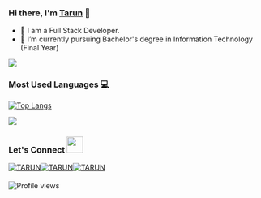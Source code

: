 ### Hi there, I'm [Tarun] 👋


- 🔭 I am a Full Stack Developer.
- 🌱 I’m currently pursuing Bachelor's degree in Information Technology (Final Year)

<img src="https://github-readme-stats.vercel.app/api?username=tarun200999&show_icons=true&theme=tokyonight"/>

### Most Used Languages 💻

[![Top Langs](https://github-readme-stats.vercel.app/api/top-langs/?username=Tarun200999&layout=compact&theme=tokyonight)](https://github.com/tarun200999)

<img src="https://github-readme-streak-stats.herokuapp.com/?user=tarun200999&theme=tokyonight"/>

[Tarun]: https://tarun-c854b.web.app/

[linkedin]: https://www.linkedin.com/in/tarun-459a68171/

### Let's Connect <img src="https://raw.githubusercontent.com/ShahriarShafin/ShahriarShafin/main/Assets/handshake.gif" height="32px">

<div style="display:flex;">
 <a href="https://www.linkedin.com/in/tarun-459a68171/" target="_blank">
<img src=https://img.shields.io/badge/linkedin-%231E77B5.svg?&style=for-the-badge&logo=linkedin&logoColor=white alt=TARUN style="margin-bottom: 5px;" />
</a>
  
 <a href="https://github.com/Tarun200999" target="_blank">
<img src=https://img.shields.io/badge/GitHub-100000?style=for-the-badge&logo=github&logoColor=white alt=TARUN style="margin-bottom: 5px;" />
</a>

<a href="mailto:tk4977163@gmail.com" target="_blank">
<img src=https://img.shields.io/badge/Gmail-D14836?style=for-the-badge&logo=gmail&logoColor=white" alt=TARUN style="margin-bottom: 5px;" />
</a>
                                                                                                                                        
                                                                                                                                        
                                                                                                                                     

</div>  

![Profile views](https://gpvc.arturio.dev/Tarun200999)
